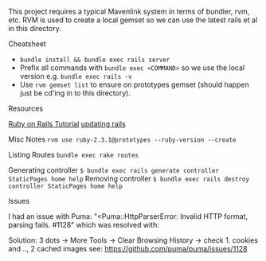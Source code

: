 This project requires a typical Mavenlink system in terms of bundler, rvm, etc. RVM is used to create a local gemset so we can use the latest rails et al in this directory.


Cheatsheet

* `bundle install && bundle exec rails server`
* Prefix all commands with `bundle exec <COMMAND>` so we use the local version e.g. `bundle exec rails -v`
* Use `rvm gemset list` to ensure on prototypes gemset (should happen just be cd'ing in to this directory).

Resources

[Ruby on Rails Tutorial](http://www.railstutorial.org/)
[updating rails](http://railsapps.github.io/updating-rails.html)

Misc Notes
`rvm use ruby-2.3.1@prototypes --ruby-version --create`

Listing Routes
`bundle exec rake routes`

Generating controller
`$ bundle exec rails generate controller StaticPages home help`
Removing controller
`$ bundle exec rails destroy  controller StaticPages home help`

Issues

I had an issue with Puma:
"<Puma::HttpParserError: Invalid HTTP format, parsing fails. #1128" which was resolved with:

Solution: 
3 dots -> More Tools -> Clear Browsing History -> check 1. cookies and .., 2 cached images
see: https://github.com/puma/puma/issues/1128